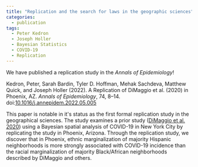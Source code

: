 ```yaml
---
title: "Replication and the search for laws in the geographic sciences"
categories:
  - publication
tags:
  - Peter Kedron
  - Joseph Holler
  - Bayesian Statistics
  - COVID-19
  - Replication
---
```


We have published a replication study in the *Annals of Epidemiology*!

Kedron, Peter, Sarah Bardin, Tyler D. Hoffman, Mehak Sachdeva, Matthew Quick, and Joseph Holler (2022). A Replication of DiMaggio et al. (2020) in Phoenix, AZ. *Annals of Epidemiology*, 74, 8–14. doi:[10.1016/j.annepidem.2022.05.005](https://doi.org/10.1016/j.annepidem.2022.05.005)

This paper is notable in it's status as the first formal replication study in the geographical sciences.
The study examines a prior study ([DiMaggio et al. 2020](https://doi.org/10.1016/j.annepidem.2020.08.012)) using a Bayesian spatial analysis of COVID-19 in New York City by replicating the study in Phoenix, Arizona.
Through the replication study, we discover that in Phoenix, ethnic marginalization of majority Hispanic neighborhoods is more strongly associated with COVID-19 incidence than the racial marginalization of majority Black/African neighborhoods described by DiMaggio and others. 
